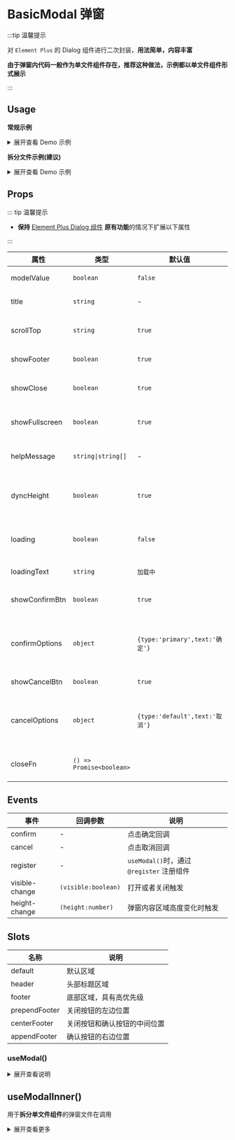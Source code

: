 # BasicModal 弹窗

:::tip 温馨提示

对 `Element Plus` 的 Dialog 组件进行二次封装，**用法简单，内容丰富**

**由于弹窗内代码一般作为单文件组件存在，推荐这种做法，示例都以单文件组件形式展示**

:::

## Usage

**常规示例**

<details>
<summary>展开查看 Demo 示例</summary>

```vue
<template>
  <div>
    <BasicModal
      destroyOnClose
      draggable
      title="弹窗标题"
      @register="register"
      @cancel="closeModal()"
      :helpMessage="['提示1', '提示2']"
    >
      <template #prependFooter>
        <el-button type="danger">New Btn</el-button>
      </template>
    </BasicModal>
    <el-button type="primary" class="my-4" @click="openModal(true)">打开弹窗</el-button>
  </div>
</template>

<script lang="ts">
import { defineComponent } from 'vue'
import { ElButton } from 'element-plus'
import { BasicModal, useModal } from '@/components/BasicModal'
export default defineComponent({
  components: { ElButton, BasicModal },
  props: {
    modalValue: Boolean
  },
  setup() {
    const [register, { openModal, closeModal }] = useModal()

    return { register, openModal, closeModal }
  }
})
</script>
```

</details>

**拆分文件示例(建议)**

<details>
<summary>展开查看 Demo 示例</summary>

**某个页面使用**

```vue
<template>
  <div>
    <ElButton @click="openModal(true)">打开弹窗</ElButton>
    <Modal @register="register" />
  </div>
</template>

<script lang="ts">
import { defineComponent } from 'vue'
import { ElButton } from 'element-plus'

import { useModal } from '@/components/BasicModal'

import Modal from './Modal.vue'

export default defineComponent({
  components: { ElButton, Modal },
  setup() {
    const [register, { openModal }] = useModal()
    return {
      register,
      openModal
    }
  }
})
</script>
```

同级目录下创建 **Modal.vue** 文件

```vue
<template>
  <BasicModal v-bind="$attrs" title="Modal Title" @register="register" :helpMessage="['提示1', '提示2']">
    Modal Info.
    <Button @click="closeModal()">内部操作关闭</Button>
  </BasicModal>
</template>

<script lang="ts">
import { defineComponent } from 'vue'
import { BasicModal, useModalInner } from '@/components/BasicModal'
export default defineComponent({
  components: { BasicModal },
  setup() {
    const [register, { closeModal }] = useModalInner()

    return { register, closeModal }
  }
})
</script>
```

</details>

## Props

::: tip 温馨提示

- **保持** [Element Plus Dialog 组件](https://element-plus.org/zh-CN/component/dialog.html) **原有功能**的情况下扩展以下属性

:::

| 属性           | 类型                     | 默认值                         | 说明                        |
| -------------- | ------------------------ | ------------------------------ | --------------------------- |
| modelValue     | `boolean`                | `false`                        | 弹窗可见状态                |
| title          | `string`                 | -                              | 弹窗标题                    |
| scrollTop      | `string`                 | `true`                         | 是否关闭后滚回顶部          |
| showFooter     | `boolean`                | `true`                         | 显示底部区域                |
| showClose      | `boolean`                | `true`                         | 是否显示关闭图标            |
| showFullscreen | `boolean`                | `true`                         | 是否显示全屏图标            |
| helpMessage    | `string\|string[]`       | -                              | 标题右侧提示文本            |
| dyncHeight     | `boolean`                | `true`                         | 是否开启内容区自适应高度    |
| loading        | `boolean`                | `false`                        | 内容区是否显示 loading      |
| loadingText    | `string`                 | `加载中`                       | loading 文本                |
| showConfirmBtn | `boolean`                | `true`                         | 是否显示确认按钮            |
| confirmOptions | `object`                 | `{type:'primary',text:'确定'}` | 确认按钮属性，参考 ElButton |
| showCancelBtn  | `boolean`                | `true`                         | 显示关闭按钮                |
| cancelOptions  | `object`                 | `{type:'default',text:'取消'}` | 关闭按钮属性，参考 ElButton |
| closeFn      | `() => Promise<boolean>` |                                | 关闭前执行的函数            |

## Events

| 事件           | 回调参数            | 说明                                      |
| -------------- | ------------------- | ----------------------------------------- |
| confirm        | -                   | 点击确定回调                              |
| cancel         | -                   | 点击取消回调                              |
| register       | -                   | `useModal()`时，通过 `@register` 注册组件 |
| visible-change | `(visible:boolean)` | 打开或者关闭触发                          |
| height-change  | `(height:number)`   | 弹窗内容区域高度变化时触发                |

## Slots

| 名称          | 说明                         |
| ------------- | ---------------------------- |
| default       | 默认区域                     |
| header         | 头部标题区域                 |
| footer        | 底部区域，具有高优先级       |
| prependFooter | 关闭按钮的左边位置           |
| centerFooter  | 关闭按钮和确认按钮的中间位置 |
| appendFooter  | 确认按钮的右边位置           |

### useModal()

<details>
<summary>展开查看说明</summary>

**示例**

```ts
const [register, methods] = useModal()
```

**解释**

**register**

`register` 用于注册 `useModal`，将 `register` 传入组件的 `onRegister`，如 `@register="register"`。

**methods**

`methods` 支持以下方法

| 名称 | 参数 | 说明 |
| --- | --- | --- |
| openModal | `(visible = true, data?: T, openOnSet = true)` | 用于打开/关闭弹窗，`data`是用于传递数据到独立弹窗组件 |
| closeModal | - | 用于关闭弹窗 |
| setModalProps | - | 用于修改弹窗的 props ，参考 [Props](#Props) |
| getVisible | - | 获取当前弹窗的可见状态 |
| redoModalHeight | - | 重新载入弹窗高度，适用于弹窗内容更改后进行高度适应的操作 |

</details>

## useModalInner()

用于**拆分单文件组件**的弹窗文件在调用

<details>
<summary>展开查看更多</summary>

**useModalInner**

用于操作独立组件

**示例**

```ts
const [register, methods] = useModalInner(callback)
```

**解释**

**register**

`register` 用于注册 `useModal` 并与之关联，将 `register` 传入组件的 `onRegister`，如 `@register="register"`。

独立的单文件组件需要将 `attrs` 绑定到 `BasicModal` 上面，如 `v-bind="$attrs"`。

**methods**

`methods` 支持以下方法

| 名称                 | 参数               | 说明                                                     |
| -------------------- | ------------------ | -------------------------------------------------------- |
| closeModal           | -                  | 用于关闭弹窗                                             |
| setModalProps        | -                  | 用于修改弹窗的 props ，参考 [Props](#Props)              |
| getVisible           | -                  | 获取当前弹窗的可见状态                                   |
| redoModalHeight      | -                  | 重新载入弹窗高度，适用于弹窗内容更改后进行高度适应的操作 |
| changeLoading        | `(loading = true)` | 修改弹窗内容 loading 状态                                |
| changeConfirmLoading | `(loading = true)` | 修改确定按钮 loading 状态                                |

**callback**

这是一个回调函数，用于接收 `useModal` 的 `openModal` 跨组件传递过来的数据

</details>
